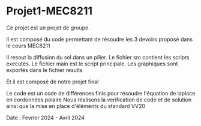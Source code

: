 # Projet1-MEC8211

Ce projet est un projet de groupe.

Il est composé du code permettant de résoudre les 3 devoirs proposé dans le cours MEC8211

Il resout la diffusion du sel dans un pilier.
Le fichier src contient les scripts executés.
Le fichier main est le script principale.
Les graphiques sont exportés dans le fichier results

Et il est composé de notre projet final 

Le code est un code de différences finis pour résoudre l'équation de laplace en cordonnées polaire 
Nous réalisons la verification de code et de solution ainsi que la mise en place d'éléments du standard VV20

Date : Fevrier 2024 - Avril 2024
